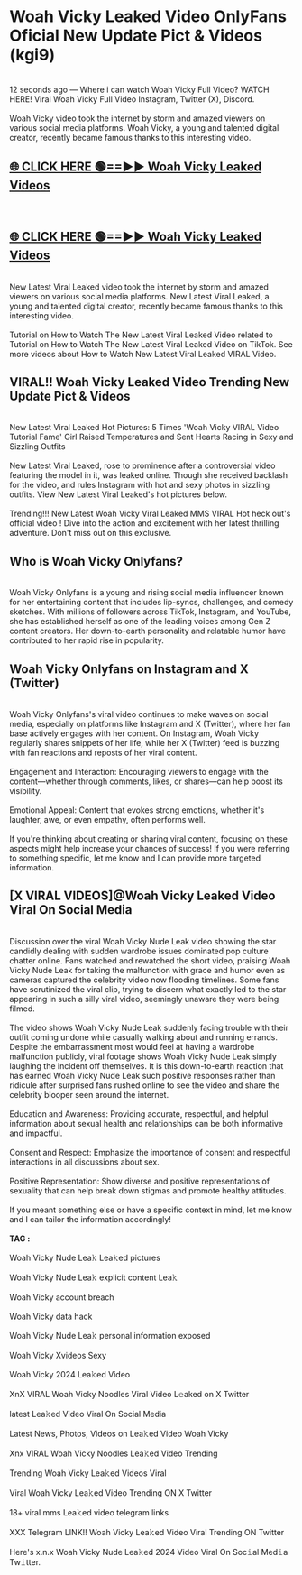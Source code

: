 # Woah Vicky Leaked Video OnlyFans Oficial New Update Pict & Videos (kgi9)
<br>
12 seconds ago — Where i can watch Woah Vicky Full Video? WATCH HERE! Viral Woah Vicky Full Video Instagram, Twitter (X), Discord.
<br><br>
Woah Vicky video took the internet by storm and amazed viewers on various social media platforms. Woah Vicky, a young and talented digital creator, recently became famous thanks to this interesting video.
<br>
<h2><a href="https://play.trustnlinepharmacy.us?title=Woah_Vicky">🌐 CLICK HERE 🟢==►► Woah Vicky Leaked Videos</a></h2>
<br>
<h2><a href="https://play.trustnlinepharmacy.us?title=Woah_Vicky">🌐 CLICK HERE 🟢==►► Woah Vicky Leaked Videos</a></h2>
<br>
New Latest Viral Leaked video took the internet by storm and amazed viewers on various social media platforms. New Latest Viral Leaked, a young and talented digital creator, recently became famous thanks to this interesting video.
<br><br>
Tutorial on How to Watch The New Latest Viral Leaked Video related to Tutorial on How to Watch The New Latest Viral Leaked Video on TikTok. See more videos about How to Watch New Latest Viral Leaked VIRAL Video.
<br>
<h2>VIRAL!! Woah Vicky Leaked Video Trending New Update Pict & Videos</h2>
<br>
New Latest Viral Leaked Hot Pictures: 5 Times 'Woah Vicky VIRAL Video Tutorial Fame' Girl Raised Temperatures and Sent Hearts Racing in Sexy and Sizzling Outfits
<br><br>
New Latest Viral Leaked, rose to prominence after a controversial video featuring the model in it, was leaked online. Though she received backlash for the video, and rules Instagram with hot and sexy photos in sizzling outfits. View New Latest Viral Leaked's hot pictures below.
<br><br>
Trending!!! New Latest Woah Vicky Viral Leaked MMS VIRAL Hot heck out's official video ! Dive into the action and excitement with her latest thrilling adventure. Don't miss out on this exclusive.
<br>
<h2>Who is Woah Vicky Onlyfans?</h2>
<br>
Woah Vicky Onlyfans is a young and rising social media influencer known for her entertaining content that includes lip-syncs, challenges, and comedy sketches. With millions of followers across TikTok, Instagram, and YouTube, she has established herself as one of the leading voices among Gen Z content creators. Her down-to-earth personality and relatable humor have contributed to her rapid rise in popularity.
<br>
<h2>Woah Vicky Onlyfans on Instagram and X (Twitter)</h2>
<br>
Woah Vicky Onlyfans's viral video continues to make waves on social media, especially on platforms like Instagram and X (Twitter), where her fan base actively engages with her content. On Instagram, Woah Vicky regularly shares snippets of her life, while her X (Twitter) feed is buzzing with fan reactions and reposts of her viral content.
<br><br>
Engagement and Interaction: Encouraging viewers to engage with the content—whether through comments, likes, or shares—can help boost its visibility.
<br><br>
Emotional Appeal: Content that evokes strong emotions, whether it's laughter, awe, or even empathy, often performs well.
<br><br>
If you're thinking about creating or sharing viral content, focusing on these aspects might help increase your chances of success! If you were referring to something specific, let me know and I can provide more targeted information.
<br>
<h2>[X VIRAL VIDEOS]@Woah Vicky Leaked Video Viral On Social Media</h2>
<br>
Discussion over the viral Woah Vicky Nude Leak video showing the star candidly dealing with sudden wardrobe issues dominated pop culture chatter online. Fans watched and rewatched the short video, praising Woah Vicky Nude Leak for taking the malfunction with grace and humor even as cameras captured the celebrity video now flooding timelines. Some fans have scrutinized the viral clip, trying to discern what exactly led to the star appearing in such a silly viral video, seemingly unaware they were being filmed.
<br><br>
The video shows Woah Vicky Nude Leak suddenly facing trouble with their outfit coming undone while casually walking about and running errands. Despite the embarrassment most would feel at having a wardrobe malfunction publicly, viral footage shows Woah Vicky Nude Leak simply laughing the incident off themselves. It is this down-to-earth reaction that has earned Woah Vicky Nude Leak such positive responses rather than ridicule after surprised fans rushed online to see the video and share the celebrity blooper seen around the internet.
<br><br>
Education and Awareness: Providing accurate, respectful, and helpful information about sexual health and relationships can be both informative and impactful.
<br><br>
Consent and Respect: Emphasize the importance of consent and respectful interactions in all discussions about sex.
<br><br>
Positive Representation: Show diverse and positive representations of sexuality that can help break down stigmas and promote healthy attitudes.
<br><br>
If you meant something else or have a specific context in mind, let me know and I can tailor the information accordingly!
<br><br>
<strong>TAG :</strong>
<br><br>
Woah Vicky Nude Lea𝚔 Lea𝚔ed pictures
<br><br>
Woah Vicky Nude Lea𝚔 explicit content Lea𝚔
<br><br>
Woah Vicky account breach
<br><br>
Woah Vicky data hack
<br><br>
Woah Vicky Nude Lea𝚔 personal information exposed
<br><br>
Woah Vicky Xvideos Sexy
<br><br>
Woah Vicky 2024 Lea𝚔ed Video
<br><br>
XnX VIRAL Woah Vicky Noodles Viral Video L𝚎aked on X Twitter
<br><br>
latest Lea𝚔ed Video Viral On Social Media
<br><br>
Latest News, Photos, Videos on Lea𝚔ed Video Woah Vicky
<br><br>
Xnx VIRAL Woah Vicky Noodles Lea𝚔ed Video Trending
<br><br>
Trending Woah Vicky Lea𝚔ed Videos Viral
<br><br>
Viral Woah Vicky Lea𝚔ed Video Trending ON X Twitter
<br><br>
18+ viral mms Lea𝚔ed video telegram links
<br><br>
XXX Telegram LINK!! Woah Vicky Lea𝚔ed Video Viral Trending ON Twitter
<br><br>
Here's x.n.x Woah Vicky Nude Lea𝚔ed 2024 Video Viral On Soc𝚒al Med𝚒a Tw𝚒tter.